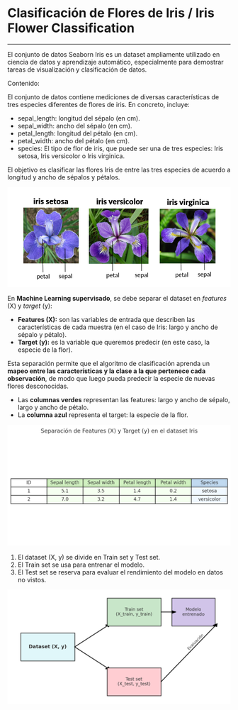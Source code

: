 
# **Clasificación de Flores de Iris / Iris Flower Classification**
--- 
El conjunto de datos Seaborn Iris es un dataset ampliamente utilizado en ciencia de datos y aprendizaje automático, especialmente para demostrar tareas de visualización y clasificación de datos. 

Contenido:

El conjunto de datos contiene mediciones de diversas características de tres especies diferentes de flores de iris. En concreto, incluye: 
- sepal_length: longitud del sépalo (en cm).
- sepal_width: ancho del sépalo (en cm).
- petal_length: longitud del pétalo (en cm).
- petal_width: ancho del pétalo (en cm).
- species: El tipo de flor de iris, que puede ser una de tres especies: Iris setosa, Iris versicolor o Iris virginica.

El objetivo es clasificar las flores Iris de entre las tres especies de acuerdo a longitud y ancho de sépalos y pétalos.

![Iris Flower](./docs/iris_flower.png)


En **Machine Learning supervisado**, se debe separar el dataset en *features* (X) y *target* (y):  


- **Features (X):** son las variables de entrada que describen las características de cada muestra (en el caso de Iris: largo y ancho de sépalo y pétalo).  
- **Target (y):** es la variable que queremos predecir (en este caso, la especie de la flor).  

Esta separación permite que el algoritmo de clasificación aprenda un **mapeo entre las características y la clase a la que pertenece cada observación**, de modo que luego pueda predecir la especie de nuevas flores desconocidas.  
- Las **columnas verdes** representan las features: largo y ancho de sépalo, largo y ancho de pétalo.
- La **columna azul** representa el target: la especie de la flor.

![Features - Target](./docs/features_target.png)

1. El dataset (X, y) se divide en Train set y Test set.
2. El Train set se usa para entrenar el modelo.
3. El Test set se reserva para evaluar el rendimiento del modelo en datos no vistos.


![Train - Set](./docs/train_set.png)
